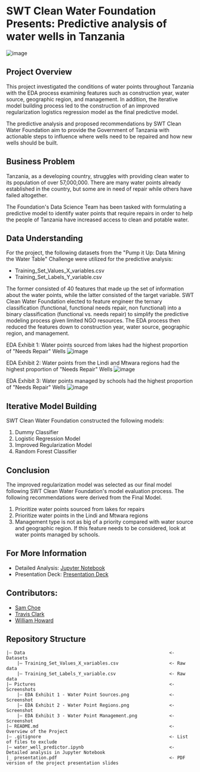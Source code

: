 # SWT Clean Water Foundation Presents: Predictive analysis of water wells in Tanzania
![image](https://www.wateraid.org/us/sites/g/files/jkxoof291/files/styles/social_image/public/VFET66_020.JPG?h=5c05d2df&itok=u1yOpny_)

## Project Overview
This project investigated the conditions of water points throughout Tanzania with the EDA process examining features such as construction year, water source, geographic region, and management. In addition, the iterative model building process led to the construction of an improved regularization logistics regression model as the final predictive model.

The predictive analysis and proposed recommendations by SWT Clean Water Foundation aim to provide the Government of Tanzania with actionable steps to influence where wells need to be repaired and how new wells should be built.

## Business Problem
Tanzania, as a developing country, struggles with providing clean water to its population of over 57,000,000. There are many water points already established in the country, but some are in need of repair while others have failed altogether.

The Foundation's Data Science Team has been tasked with formulating a predictive model to identify water points that require repairs in order to help the people of Tanzania have increased access to clean and potable water.

## Data Understanding
For the project, the following datasets from the "Pump it Up: Data Mining the Water Table" Challenge were utilized for the predictive analysis:

- Training_Set_Values_X_variables.csv
- Training_Set_Labels_Y_variable.csv

The former consisted of 40 features that made up the set of information about the water points, while the latter consisted of the target variable. SWT Clean Water Foundation elected to feature engineer the ternary classification (functional, functional needs repair, non functional) into a binary classification (functional vs. needs repair) to simplify the predictive modeling process given limited NGO resources. The EDA process then reduced the features down to construction year, water source, geographic region, and management.

EDA Exhibit 1: Water points sourced from lakes had the highest proportion of "Needs Repair" Wells
![image](https://github.com/schoe4208/Tanzanian_NGO_Water_Wells_Predictor/blob/main/Pictures/EDA%20Exhibit%201%20-%20Water%20Point%20Sources.png)

EDA Exhibit 2: Water points from the Lindi and Mtwara regions had the highest proportion of "Needs Repair" Wells
![image](https://github.com/schoe4208/Tanzanian_NGO_Water_Wells_Predictor/blob/main/Pictures/EDA%20Exhibit%202%20-%20Water%20Point%20Regions.png)

EDA Exhibit 3: Water points managed by schools had the highest proportion of "Needs Repair" Wells
![image](https://github.com/schoe4208/Tanzanian_NGO_Water_Wells_Predictor/blob/main/Pictures/EDA%20Exhibit%203%20-%20Water%20Point%20Management.png)

## Iterative Model Building
SWT Clean Water Foundation constructed the following models:

1. Dummy Classifier
2. Logistic Regression Model
3. Improved Regularization Model
4. Random Forest Classifier

## Conclusion
The improved regularization model was selected as our final model following SWT Clean Water Foundation's model evaluation process. The following recommendations were derived from the Final Model.

1. Prioritize water points sourced from lakes for repairs
2. Prioritize water points in the Lindi and Mtwara regions
3. Management type is not as big of a priority compared with water source and geographic region. If this feature needs to be considered, look at water points managed by schools.

## For More Information
- Detailed Analysis: [Jupyter Notebook]()
- Presentation Deck: [Presentation Deck]()

## Contributors:
- [Sam Choe](https://github.com/schoe4208)
- [Travis Clark](https://github.com/TravisClark1432)
- [William Howard](https://github.com/WilliamHowardGit)

## Repository Structure
```
|— Data                                                      <- Datasets
    |— Training_Set_Values_X_variables.csv                   <- Raw data
    |— Training_Set_Labels_Y_variable.csv                    <- Raw data
|— Pictures                                                  <- Screenshots
    |— EDA Exhibit 1 - Water Point Sources.png               <- Screenshot
    |— EDA Exhibit 2 - Water Point Regions.png               <- Screenshot
    |— EDA Exhibit 3 - Water Point Management.png            <- Screenshot
|— README.md                                                 <- Overview of the Project
|— .gitignore                                                <- List of files to exclude
|— water_well_predictor.ipynb                                <- Detailed analysis in Jupyter Notebook
|_ presentation.pdf                                          <- PDF version of the project presentation slides
